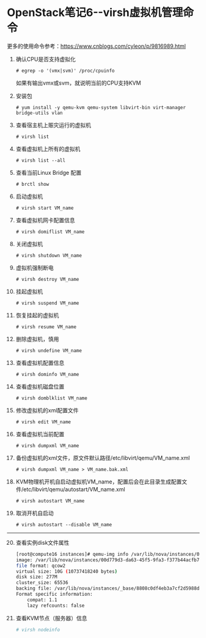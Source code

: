 # OpenStack笔记6--virsh虚拟机管理命令

更多的使用命令参考：https://www.cnblogs.com/cyleon/p/9816989.html

1. 确认CPU是否支持虚拟化

   ```shell
   # egrep -o '(vmx|svm)' /proc/cpuinfo
   ```

   如果有输出vmx或svm，就说明当前的CPU支持KVM

2. 安装包

   ```shell
   # yum install -y qemu-kvm qemu-system libvirt-bin virt-manager bridge-utils vlan
   ```

3. 查看宿主机上赈灾运行的虚拟机

   ```shell
   # virsh list
   ```

4. 查看虚拟机上所有的虚拟机

   ```shell
   # virsh list --all
   ```

5. 查看当前Linux Bridge 配置

   ```shell
   # brctl show
   ```

5. 启动虚拟机

   ```shell
   # virsh start VM_name
   ```

6. 查看虚拟机网卡配置信息

   ```shell
   # virsh domiflist VM_name
   ```

7. 关闭虚拟机

   ```shell
   # virsh shutdown VM_name
   ```

8. 虚拟机强制断电

   ```shell
   # virsh destroy VM_name
   ```

9. 挂起虚拟机

   ```shell
   # virsh suspend VM_name
   ```

10. 恢复挂起的虚拟机

    ```shell
    # virsh resume VM_name
    ```

11. 删除虚拟机，慎用

    ```shell
    # virsh undefine VM_name
    ```

12. 查看虚拟机配置信息

    ```shell
    # virsh dominfo VM_name
    ```

13. 查看虚拟机磁盘位置

    ```shell
    # virsh domblklist VM_name
    ```

14. 修改虚拟机的xml配置文件

    ```shell
    # virsh edit VM_name
    ```

15. 查看虚拟机当前配置

    ```shell
    # virsh dumpxml VM_name
    ```

16. 备份虚拟机的xml文件，原文件默认路径/etc/libvirt/qemu/VM_name.xml

    ```shell
    # virsh dumpxml VM_name > VM_name.bak.xml 
    ```

17. KVM物理机开机自启动虚拟机VM_name，配置后会在此目录生成配置文件/etc/libvirt/qemu/autostart/VM_name.xml

    ```shell
    # virsh autostart VM_name
    ```

18. 取消开机自启动

    ```shell
    # virsh autostart --disable VM_name
    ```

---

20. 查看实例disk文件属性

    ```bash
    [root@compute16 instances]# qemu-img info /var/lib/nova/instances/00d779d3-da63-45f5-9fa3-f377b44acfb7/disk
    image: /var/lib/nova/instances/00d779d3-da63-45f5-9fa3-f377b44acfb7/disk
    file format: qcow2
    virtual size: 10G (10737418240 bytes)
    disk size: 277M
    cluster_size: 65536
    backing file: /var/lib/nova/instances/_base/8808c0df4eb3a7cf2d5988de180a0a563022aae6
    Format specific information:
        compat: 1.1
        lazy refcounts: false
    ```

21. 查看KVM节点（服务器）信息

    ```bash
    # virsh nodeinfo 
    ```

    